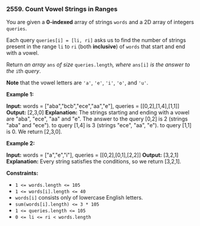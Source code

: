 ### 2559\. Count Vowel Strings in Ranges

You are given a **0-indexed** array of strings `words` and a 2D array of integers `queries`.

Each query `queries[i] = [li, ri]` asks us to find the number of strings present in the range `li` to `ri` (both **inclusive**) of `words` that start and end with a vowel.

Return _an array_ `ans` _of size_ `queries.length`_, where_ `ans[i]` _is the answer to the_ `i`th _query_.

**Note** that the vowel letters are `'a'`, `'e'`, `'i'`, `'o'`, and `'u'`.

**Example 1:**

**Input:** words = \["aba","bcb","ece","aa","e"\], queries = \[\[0,2\],\[1,4\],\[1,1\]\]
**Output:** \[2,3,0\]
**Explanation:** The strings starting and ending with a vowel are "aba", "ece", "aa" and "e".
The answer to the query \[0,2\] is 2 (strings "aba" and "ece").
to query \[1,4\] is 3 (strings "ece", "aa", "e").
to query \[1,1\] is 0.
We return \[2,3,0\].

**Example 2:**

**Input:** words = \["a","e","i"\], queries = \[\[0,2\],\[0,1\],\[2,2\]\]
**Output:** \[3,2,1\]
**Explanation:** Every string satisfies the conditions, so we return \[3,2,1\].

**Constraints:**

*   `1 <= words.length <= 105`
*   `1 <= words[i].length <= 40`
*   `words[i]` consists only of lowercase English letters.
*   `sum(words[i].length) <= 3 * 105`
*   `1 <= queries.length <= 105`
*   `0 <= li <= ri < words.length`

